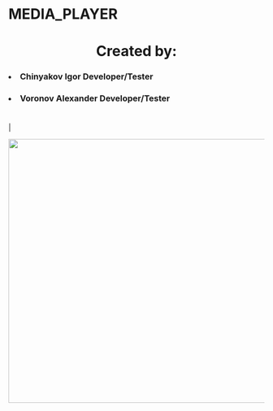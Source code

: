 # MEDIA_PLAYER
<h1 align="center"></h1> 

<h1 align="center">Created by:</h1> 

<h3><li>Chinyakov Igor  Developer/Tester</li></h3>
<h3><li>Voronov Alexander  Developer/Tester</li></h3>
 
<h1 align="center"></h1>
|<p align="center"><img src="https://github.com/IgorChinyakov03092003/MEDIA_PLAYER/Medea-main/Images/MedeaHome.png" width="1147.21" height="520"/></p>
